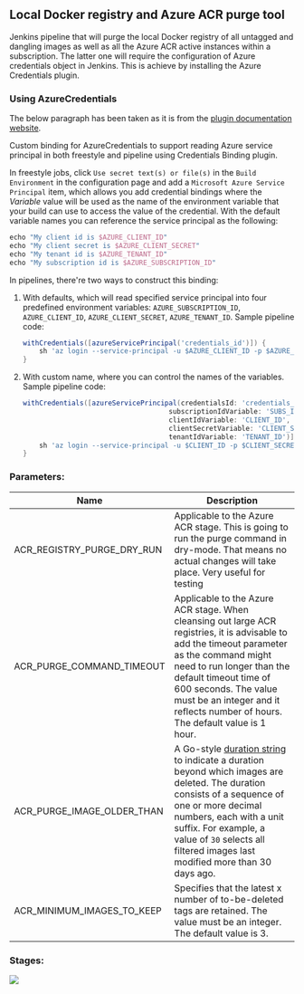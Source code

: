 ## Local Docker registry and Azure ACR purge tool

Jenkins pipeline that will purge the local Docker registry of all untagged and dangling images as well as all the Azure ACR active instances within a subscription. The latter one will require the configuration of Azure credentials object in Jenkins. This is achieve by installing the Azure Credentials plugin.

### Using AzureCredentials

The below paragraph has been taken as it is from the [plugin documentation website](https://plugins.jenkins.io/azure-credentials/).

Custom binding for AzureCredentials to support reading Azure service principal in both freestyle and pipeline using Credentials Binding plugin.

In freestyle jobs, click `Use secret text(s) or file(s)` in the `Build Environment` in the configuration page and add a `Microsoft Azure Service Principal` item, which allows you add credential bindings where the *Variable* value will be used as the name of the environment variable that your build can use to access the value of the credential. With the default variable names you can reference the service principal as the following:

```groovy
echo "My client id is $AZURE_CLIENT_ID"
echo "My client secret is $AZURE_CLIENT_SECRET"
echo "My tenant id is $AZURE_TENANT_ID"
echo "My subscription id is $AZURE_SUBSCRIPTION_ID"
```

In pipelines, there're two ways to construct this binding:

1. With defaults, which will read specified service principal into four predefined environment variables: `AZURE_SUBSCRIPTION_ID`, `AZURE_CLIENT_ID`, `AZURE_CLIENT_SECRET`, `AZURE_TENANT_ID`. Sample pipeline code:

   ```groovy
   withCredentials([azureServicePrincipal('credentials_id')]) {
       sh 'az login --service-principal -u $AZURE_CLIENT_ID -p $AZURE_CLIENT_SECRET -t $AZURE_TENANT_ID'
   }
   ```

2. With custom name, where you can control the names of the variables. Sample pipeline code:

   ```groovy
   withCredentials([azureServicePrincipal(credentialsId: 'credentials_id',
                                       subscriptionIdVariable: 'SUBS_ID',
                                       clientIdVariable: 'CLIENT_ID',
                                       clientSecretVariable: 'CLIENT_SECRET',
                                       tenantIdVariable: 'TENANT_ID')]) {
       sh 'az login --service-principal -u $CLIENT_ID -p $CLIENT_SECRET -t $TENANT_ID'
   }
   ```

### Parameters:

| Name                       | Description                                                  |
| -------------------------- | ------------------------------------------------------------ |
| ACR_REGISTRY_PURGE_DRY_RUN | Applicable to the Azure ACR stage. This is going to run the purge command in dry-mode. That means no actual changes will take place. Very useful for testing |
| ACR_PURGE_COMMAND_TIMEOUT  | Applicable to the Azure ACR stage. When cleansing out large ACR registries, it is advisable to add the timeout parameter as the command might need to run longer than the default timeout time of 600 seconds. The value must be an integer and it reflects number of hours. The default value is 1 hour. |
| ACR_PURGE_IMAGE_OLDER_THAN | A Go-style [duration string](https://golang.org/pkg/time/) to indicate a duration beyond which images are deleted. The duration consists of a sequence of one or more decimal numbers, each with a unit suffix. For example, a value of `30` selects all filtered images last modified more than 30 days ago. |
| ACR_MINIMUM_IMAGES_TO_KEEP | Specifies that the latest x number of to-be-deleted tags are retained. The value must be an integer. The default value is 3. |

### Stages:

<img src="https://github.com/graadi/container-registry-purge-jenkins-pipeline/blob/main/images/pipeline.png" />
